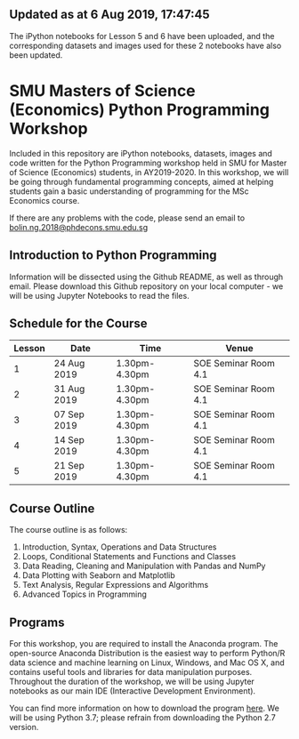 Updated as at 6 Aug 2019, 17:47:45
---
The iPython notebooks for Lesson 5 and 6 have been uploaded, and the corresponding datasets and images used for these 2 notebooks have also been updated.

# SMU Masters of Science (Economics) Python Programming Workshop
Included in this repository are iPython notebooks, datasets, images and code written for the Python Programming workshop held in SMU for Master of Science (Economics) students, in AY2019-2020. In this workshop, we will be going through fundamental programming concepts, aimed at helping students gain a basic understanding of programming for the MSc Economics course. 

If there are any problems with the code, please send an email to bolin.ng.2018@phdecons.smu.edu.sg

## Introduction to Python Programming
Information will be dissected using the Github README, as well as through email. Please download this Github repository on your local computer - we will be using Jupyter Notebooks to read the files.

## Schedule for the Course
| Lesson  |     Date     |     Time      |       Venue        |
|---------|--------------|---------------|--------------------|
|    1    |  24 Aug 2019 | 1.30pm-4.30pm |SOE Seminar Room 4.1|
|    2    |  31 Aug 2019 | 1.30pm-4.30pm |SOE Seminar Room 4.1|
|    3    |  07 Sep 2019 | 1.30pm-4.30pm |SOE Seminar Room 4.1|
|    4    |  14 Sep 2019 | 1.30pm-4.30pm |SOE Seminar Room 4.1|
|    5    |  21 Sep 2019 | 1.30pm-4.30pm |SOE Seminar Room 4.1|

## Course Outline
The course outline is as follows:

1. Introduction, Syntax, Operations and Data Structures
2. Loops, Conditional Statements and Functions and Classes
3. Data Reading, Cleaning and Manipulation with Pandas and NumPy
4. Data Plotting with Seaborn and Matplotlib
5. Text Analysis, Regular Expressions and Algorithms
6. Advanced Topics in Programming

## Programs
For this workshop, you are required to install the Anaconda program. The open-source Anaconda Distribution is the easiest way to perform Python/R data science and machine learning on Linux, Windows, and Mac OS X, and contains useful tools and libraries for data manipulation purposes. Throughout the duration of the workshop, we will be using Jupyter notebooks as our main IDE (Interactive Development Environment).

You can find more information on how to download the program [here](https://docs.anaconda.com/anaconda/install/). We will be using Python 3.7; please refrain from downloading the Python 2.7 version.

